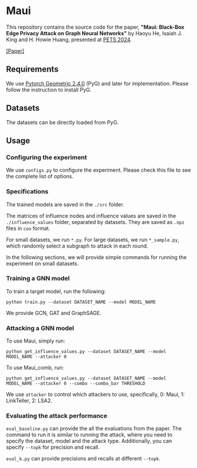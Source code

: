 # Maui

This repository contains the source code for the paper, <b>"Maui: Black-Box Edge Privacy Attack on Graph Neural Networks"</b> by Haoyu He, Isaiah J. King and H. Howie Huang, presented at [PETS 2024](https://petsymposium.org/2024/).

[[Paper]]()

## Requirements

We use [Pytorch Geometric 2.4.0](https://pytorch-geometric.readthedocs.io/en/stable/) (PyG) and later for implementation. Please follow the instruction to install PyG.

## Datasets

The datasets can be directly loaded from PyG.

## Usage

### Configuring the experiment

We use `configs.py` to configure the experiment. Please check this file to see the complete list of options. 

### Specifications

The trained models are saved in the `./src` folder. 

The matrices of influence nodes and influence values are saved in the `./influence_values` folder, separated by datasets. They are saved as `.npz` files in `coo` format.

For small datasets, we run `*.py`. For large datasets, we run `*_sample.py`, which randomly select a subgraph to attack in each round.

In the following sections, we will provide simple commands for running the experiment on small datasets. 

### Training a GNN model

To train a target model, run the following:

```
python train.py --dataset DATASET_NAME --model MODEL_NAME
```

We provide GCN, GAT and GraphSAGE.

### Attacking a GNN model

To use Maui, simply run:

```
python get_influence_values.py --dataset DATASET_NAME --model MODEL_NAME --attacker 0
```

To use Maui_comb, run:

```
python get_influence_values.py --dataset DATASET_NAME --model MODEL_NAME --attacker 0 --combo --combo_bar THRESHOLD
```

We use `attacker` to control which attackers to use, specifically, 0: Maui, 1: LinkTeller, 2: LSA2. 

### Evaluating the attack performance

`eval_baseline.py` can provide the all the evaluations from the paper. The command to run it is similar to running the attack, where you need to specify the dataset, model and the attack type. Additionally, you can specify `--topk` for precision and recall.

`eval_k.py` can provide precisions and recalls at different `--topk`.
